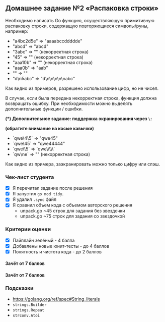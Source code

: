 ## Домашнее задание №2 «Распаковка строки»

Необходимо написать Go функцию, осуществляющую примитивную распаковку строки,
содержащую повторяющиеся символы/руны, например:
* "a4bc2d5e" => "aaaabccddddde"
* "abcd" => "abcd"
* "3abc" => "" (некорректная строка)
* "45" => "" (некорректная строка)
* "aaa10b" => "" (некорректная строка)
* "aaa0b" => "aab"
* "" => ""
* "d\n5abc" => "d\n\n\n\n\nabc"

Как видно из примеров, разрешено использование цифр, но не чисел.

В случае, если была передана некорректная строка, функция должна возвращать ошибку.
При необходимости можно выделять дополнительные функции / ошибки.

**(*) Дополнительное задание: поддержка экранирования через `\`:**

**(обратите внимание на косые кавычки)**
* \`qwe\4\5\` => "qwe45"
* \`qwe\45\` => "qwe44444"
* \`qwe\\\5\` => \`qwe\\\\\\\\\\`
* \`qw\ne\`  => "" (некорректная строка)

Как видно из примера, заэкранировать можно только цифру или слэш.

### Чек-лист студента
- [x] Я перечитал задание после решения
- [x] Я запустил `go mod tidy`.
- [x] Я удалил `.sync` файл
- [x] Я сравнил объем кода с объемом авторского решения
    - unpack.go ~45 строк для задания без звездочки
    - unpack.go ~75 строк для задания со звездочкой

### Критерии оценки
- [x] Пайплайн зелёный - 4 балла
- [x] Добавлены новые юнит-тесты - до 4 баллов
- [x] Понятность и чистота кода - до 2 баллов

#### Зачёт от 7 баллов

#### Зачёт от 7 баллов

### Подсказки
- https://golang.org/ref/spec#String_literals
- `strings.Builder`
- `strings.Repeat`
- `strconv.Atoi`
